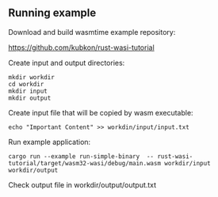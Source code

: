 ## Running example

Download and build wasmtime example repository:

https://github.com/kubkon/rust-wasi-tutorial


Create input and output directories:
```aidl
mkdir workdir
cd workdir
mkdir input
mkdir output
```

Create input file that will be copied by wasm executable:
```aidl
echo "Important Content" >> workdin/input/input.txt
```

Run example application:
```aidl
cargo run --example run-simple-binary  -- rust-wasi-tutorial/target/wasm32-wasi/debug/main.wasm workdir/input workdir/output
```

Check output file in workdir/output/output.txt